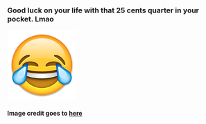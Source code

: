 ### Good luck on your life with that 25 cents quarter in your pocket. Lmao

![](../image/laughEmo.png)  
#### Image credit goes to [here](https://commons.wikimedia.org/wiki/File:Crying_Laughing_Emoji.png)
